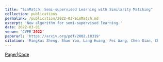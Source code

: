 ```yaml
---
title: "SimMatch: Semi-supervised Learning with Similarity Matching"
collection: publications
permalink: /publication/2022-03-SimMatch.md
excerpt: 'New algorithm for semi-supervised learning.'
date: 2022-03-01
venue: 'CVPR'2022'
paperurl: 'https://arxiv.org/pdf/2002.10319'
citation: 'Mingkai Zheng, Shan You, Lang Huang, Fei Wang, Chen Qian, Chang Xu (2022). &quot;SimMatch: Semi-supervised Learning with Similarity Matching; <i>CVPR'2022</i>.'
---
```


[Paper](https://arxiv.org/pdf/2002.10319)|[Code](https://github.com/LayneH/self-adaptive-training)